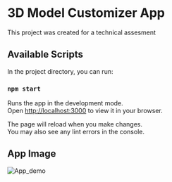 # 3D Model Customizer App

This project was created for a technical assesment

## Available Scripts

In the project directory, you can run:

### `npm start`

Runs the app in the development mode.\
Open [http://localhost:3000](http://localhost:3000) to view it in your browser.

The page will reload when you make changes.\
You may also see any lint errors in the console.

## App Image

![App_demo](https://github.com/Abhinav-kk/3D-Model-Customizer-Assignemnt/blob/110eb261a713278d402b6dcb026e461a93cc1552/images/Demo.png)
